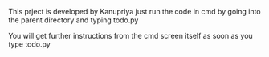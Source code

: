 This prject is developed by Kanupriya
just run the code in cmd by going into the parent directory and typing todo.py

You will get further instructions from the cmd screen itself as soon as you type todo.py

